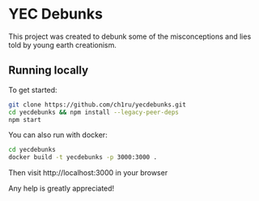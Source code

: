 # YEC Debunks

This project was created to debunk some of the misconceptions and lies told by young earth creationism. 

## Running locally

To get started:
```bash
git clone https://github.com/ch1ru/yecdebunks.git
cd yecdebunks && npm install --legacy-peer-deps
npm start
```

You can also run with docker:
```bash
cd yecdebunks
docker build -t yecdebunks -p 3000:3000 .
```

Then visit http://localhost:3000 in your browser

Any help is greatly appreciated!